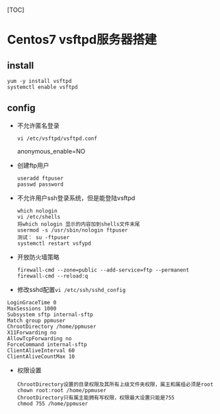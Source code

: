[TOC]
# Centos7 vsftpd服务器搭建
## install
```
yum -y install vsftpd
systemctl enable vsftpd
```
## config
- 不允许匿名登录
  ```
  vi /etc/vsftpd/vsftpd.conf
  ```
  anonymous_enable=NO

- 创建ftp用户
  ```
  useradd ftpuser
  passwd password
  ```

- 不允许用户ssh登录系统，但是能登陆vsftpd
  ```
  which nologin
  vi /etc/shells
  将which nologin 显示的内容加到shells文件末尾
  usermod -s /usr/sbin/nologin ftpuser
  测试： su -ftpuser
  systemctl restart vsfypd
  ```
- 开放防火墙策略
  ```
  firewall-cmd --zone=public --add-service=ftp --permanent
  firewall-cmd --reload:q
  ```
- 修改sshd配置```vi /etc/ssh/sshd_config```
```text
LoginGraceTime 0
MaxSessions 1000
Subsystem sftp internal-sftp
Match group ppmuser
ChrootDirectory /home/ppmuser
X11Forwarding no
AllowTcpForwarding no
ForceCommand internal-sftp
ClientAliveInterval 60
ClientAliveCountMax 10
```
- 权限设置
  ```text
  ChrootDirectory设置的目录权限及其所有上级文件夹权限，属主和属组必须是root
  chown root:root /home/ppmuser
  ChrootDirectory只有属主能拥有写权限，权限最大设置只能是755
  chmod 755 /home/ppmuser
```


